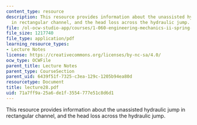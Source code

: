 ```yaml
---
content_type: resource
description: This resource provides information about the unassisted hydraulic jump
  in rectangular channel, and the head loss across the hydraulic jump.
file: /ol-ocw-studio-app/courses/1-060-engineering-mechanics-ii-spring-2006/71a7ff9a25a6de1f3554777e51c8d6d1_lecture28.pdf
file_size: 1217740
file_type: application/pdf
learning_resource_types:
- Lecture Notes
license: https://creativecommons.org/licenses/by-nc-sa/4.0/
ocw_type: OCWFile
parent_title: Lecture Notes
parent_type: CourseSection
parent_uid: 6439f51f-7325-c3ea-129c-1205b94ea80d
resourcetype: Document
title: lecture28.pdf
uid: 71a7ff9a-25a6-de1f-3554-777e51c8d6d1
---
```

This resource provides information about the unassisted hydraulic jump in rectangular channel, and the head loss across the hydraulic jump.